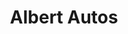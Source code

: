 ---
title: "Albert Autos"
url: /digne-les-bains/albert-autos-avenue-du-colonel-noel/
shop: Autohaus
---